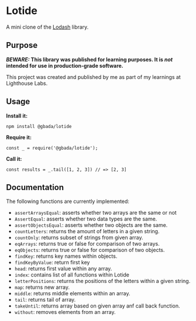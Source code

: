 # Lotide

A mini clone of the [Lodash](https://lodash.com) library.

## Purpose

**_BEWARE:_ This library was published for learning purposes. It is _not_ intended for use in production-grade software.**

This project was created and published by me as part of my learnings at Lighthouse Labs. 

## Usage

**Install it:**

`npm install @gbada/lotide`

**Require it:**

`const _ = require('@gbada/lotide');`

**Call it:**

`const results = _.tail([1, 2, 3]) // => [2, 3]`

## Documentation

The following functions are currently implemented:

* `assertArraysEqual`: asserts whether two arrays are the same or not 
* `AssertEqual`: asserts whether two data types are the same.
* `assertObjectsEqual`: asserts whether two objects are the same.
* `countLetters`: returns the amount of letters in a given string.
* `countOnly`: returns subset of strings from given array.
* `eqArrays`: returns true or false for comparison of two arrays.
* `eqObjects`: returns true or false for comparison of two objects.
* `findKey`: returns key names within objects.
* `findKeyByValue`: return first key 
* `head`: returns first value within any array.
* `index`: contains list of all functions within Lotide
* `letterPositions`: returns the positions of the letters within a given string.
* `map`: returns new array.
* `middle`: returns middle elements within an array.
* `tail`: returns tail of array.
* `takeUntil`: returns array based on given array anf call back function.
* `without`: removes elements from an array.